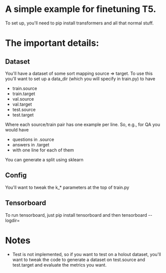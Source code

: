 # A simple example for finetuning T5. 

To set up, you'll need to pip install transformers and all that normal stuff.

# The important details:
## Dataset
You'll have a dataset of some sort mapping source => target. To use this you'll want to set up a data_dir (which you will specify in train.py) to have
- train.source
- train.target
- val.source
- val.target
- test.source
- test.target

Where each source/train pair has one example per line. So, e.g., for QA you
would have
- questions in .source
- answers in .target
- with one line for each of them

You can generate a split using sklearn

## Config
You'll want to tweak the k_* parameters at the top of train.py

## Tensorboard
To run tensorboard, just pip install tensorboard and then
tensorboard --logdir=<your save dir>
  
  
# Notes
- Test is not implemented, so if you want to test on a holout dataset, you'll want to tweak the code to generate a dataset on test.source and test.target and evaluate the metrics you want.
